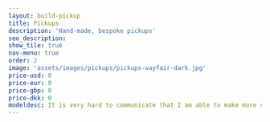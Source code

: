 ```yaml
---
layout: build-pickup
title: Pickups
description: 'Hand-made, bespoke pickups'
seo_description:
show_tile: true
nav-menu: true
order: 2
image: 'assets/images/pickups/pickups-wayfair-dark.jpg'
price-usd: 0
price-eur: 0
price-gbp: 0
price-dkk: 0
modeldesc: It is very hard to communicate that I am able to make more or less anything you can think up, so I have started with a clear price list for most “normal” pickup types. Prices include any cover options you might like, and each pickup is wound to your taste. I do not wax pot my pickups as standard but am happy to include it in the price.
---
```

